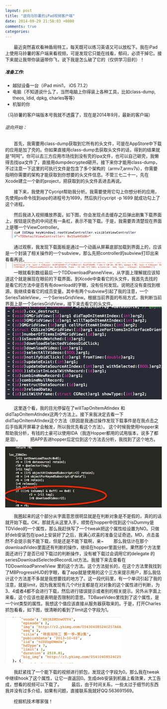 ```yaml
---
layout: post
title: "逆向马铃薯的iPad视频客户端"
date: 2014-09-29 21:58:03 +0800
comments: true
categories: 
---
```


<!--more-->
&#160; &#160; &#160; &#160;最近突然喜欢看神盾局特工，每天既可以练习英语又可以放松下。我在iPad上使用马铃薯的客户端来看视频，可是发现它只能在线看，郁闷，必须干掉它。接下来就让我带你装逼带你飞，说下我是怎么破了它的（仅供学习目的）！


##### 准备工作:
 
 * 越狱设备一台（iPad mini1， iOS 7.1.2）
 * 电脑（不知道说什么了，当然电脑上你得装上各种工具，比如class-dump, theos, ldid, dpkg, charles等等）
 * 机智的你
 
 （马铃薯的客户端版本号我就不透露了，现在是2014年9月，最新的客户端）

###### 逆向开始：

&#160; &#160; &#160; &#160;首先，我需要用class-dump获取到它所有的头文件，可是在AppStore中下载的应用是加了壳的。你如果直接用class-dump去获取头文件的话，得到的结果就是“呵呵”。你可以去三方应用市场找到没有壳的ipa文件，也可以自己砸壳，我懒得去找ipa文件了，直接用dumpdecrypted砸开。接下来你才能用class-dump，不过注意一下这里的可执行文件是包含了多个架构的（armv7,armv7s），你需要指明你需要的架构才能获取到你想要的头文件信息。不管三七二十一，先在Xcode建立一个新的project，把获取到的头文件丢进去再说。

&#160; &#160; &#160; &#160;接下来，我使用了Cycript帮助我分析。我需要使用它勾上你想分析的应用，先使用ps命令找到app的进程号为1699，然后执行cycript -p 1699 就成功勾上了这个进程。

&#160; &#160; &#160; &#160;然后我进入视频播放界面，如下图，你会发现点击缓存之后弹出剧集下载界面上，按钮是灰色的中间还有一条杠，表示不能下载。于是，我需要弄清楚现在界面上是哪一个ViewController。
![1png](https://raw.githubusercontent.com/billwang1990/PostImageSource/master/1.png)

&#160; &#160; &#160; &#160;通过观察，我发现下载面板是通过一个动画从屏幕底部加载到界面上的，应该是一个封装了相关操作的一个subview，那么先把controller的subview打印出来看看再说。
![2png](https://raw.githubusercontent.com/billwang1990/PostImageSource/master/2.png)
&#160; &#160; &#160; &#160;一眼就看到数组最后一个TDDownloadPannelView，从字面上理解就应该知道这个就是展现在眼前的下载界面。到Xcode中查看它的头文件，我首先去找的是看它的方法中是否有有download的字眼，没有任何发现。说明还没有查找到根源。我继续查看它的成员变量。其中有两个subview引起了我的注意，一个SeriesTableView，一个SeriesGridView。根据当前界面的布局方式，我判断当前界面上是一个SeriesGridView，接下来去看它的头文件。
![3png](https://raw.githubusercontent.com/billwang1990/PostImageSource/master/3.png)

&#160; &#160; &#160; &#160;这里逐个看，我的目光停留在了willTapOnItemAtIndex 和didTapOnItemAtIndex这两个方法上。接下来我决定去看一下didTapOnItemAtIndex这个方法（原因是我通过操作发现下载事件是在我点击之后手指离开屏幕才会触发，所以我优先看这个方法）。
这个时候我使用Hopper来帮助我分析，有钱的土豪可以使用IDA（我连Hopper都用的试用版本，说多了都是泪）。
&#160; &#160; &#160; &#160;把APP丢进hopper后定位到这个方法去分析，我找到了这个地方。

![4png](https://raw.githubusercontent.com/billwang1990/PostImageSource/master/4.png)


&#160; &#160; &#160; &#160;我圈起来的这个部分从字面意思很明显就是在判断对象是不是假的，真的的话就开始下载。OK，那就先从这里入手，顺势在hopper中找到这个isDummy是TDVideo的一个属性，那么我赶快写了一个tweak把这个属性给设置为NO。只做好deb安装包在ipad上安装好了之后，我满心欢喜的准备见证奇迹。MD，点击虽然不会提示我不能下载，但是还是不能下载啊，亲~
&#160; &#160; &#160; &#160;那么我估计在那个downloadVideo里面还有判断的操作，继续在hopper里面分析。果然那个方法里面还进行了是否已经下载过的判断操作，没有被下载过会调用它的delegate 的seriesDownloadSelectedRecordList方法。我接下来去查看在TDDownloadPannelView 里的这个方法。这个方法挺长的，在这个方法里我找到了MBProgressHUD的字眼，看了app就是使用的这个三方来提示用户，那么我估计这个方法差不多就是我想要找的地方了。这一段代码里，有一个单词引起了我的注意，就是limit，因为我发现有几个if分支都是在对对象的这个属性进行判断，为3、4或者4都不会进行下载，然后进行错误提示或者别的相关提示。另外从字面上来看，这个应该也是表明是否限制的意思。TDBaseVideo里找到了这个属性，是一个int类型的属性。我想这个值应该直接从服务器获取来的。于是，打开Charles抓包看看，如下图，很清晰的看到了limit这个字段为1。

![5png](https://raw.githubusercontent.com/billwang1990/PostImageSource/master/5.png)

&#160; &#160; &#160; &#160;我赶紧找了一个能下载的视频进行抓包，发现这个字段为0。那么我在tweak中继续hook了这个属性，让它一直返回0。生成deb安装到机器上看效果，大工告成，想看的视频可以下载了。
&#160; &#160; &#160; &#160;最后，由于时间关系，一些太过于细节的东西我并没有过多介绍，如果有问题，直接联系我就好QQ:563691569。
 
&#160; &#160; &#160; &#160;挖掘机技术哪家强！
